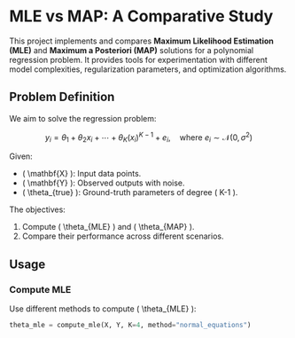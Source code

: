 # MLE vs MAP: A Comparative Study

This project implements and compares **Maximum Likelihood Estimation (MLE)** and **Maximum a Posteriori (MAP)** solutions for a polynomial regression problem. It provides tools for experimentation with different model complexities, regularization parameters, and optimization algorithms.

## Problem Definition
We aim to solve the regression problem:

$$
y_i = \theta_1 + \theta_2 x_i + \cdots + \theta_K (x_i)^{K-1} + e_i, \quad \text{where } e_i \sim \mathcal{N}(0, \sigma^2)
$$

Given:
- \( \mathbf{X} \): Input data points.
- \( \mathbf{Y} \): Observed outputs with noise.
- \( \theta_{true} \): Ground-truth parameters of degree \( K-1 \).

The objectives:
1. Compute \( \theta_{MLE} \) and \( \theta_{MAP} \).
2. Compare their performance across different scenarios.

## Usage
### Compute MLE
Use different methods to compute \( \theta_{MLE} \):
```python
theta_mle = compute_mle(X, Y, K=4, method="normal_equations")
